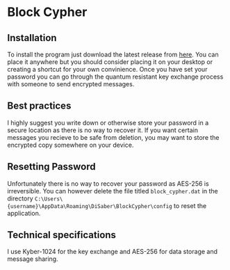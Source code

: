 # Block Cypher
## Installation 
To install the program just download the latest release from [here](https://github.com/DiSaber/block_cypher/releases/latest). You can place it anywhere but you should consider placing it on your desktop or creating a shortcut for your own convinience. Once you have set your password you can go through the quantum resistant key exchange process with someone to send encrypted messages.
## Best practices
I highly suggest you write down or otherwise store your password in a secure location as there is no way to recover it. If you want certain messages you recieve to be safe from deletion, you may want to store the encrypted copy somewhere on your device.
## Resetting Password
Unfortunately there is no way to recover your password as AES-256 is irreversible. You can however delete the file titled `block_cypher.dat` in the directory `C:\Users\{username}\AppData\Roaming\DiSaber\BlockCypher\config` to reset the application.
## Technical specifications
I use Kyber-1024 for the key exchange and AES-256 for data storage and message sharing.
